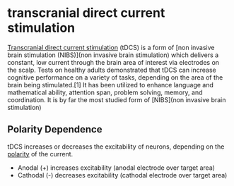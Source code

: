 # transcranial direct current stimulation
[Transcranial direct current stimulation](https://en.wikipedia.org/wiki/Transcranial_direct-current_stimulation) (tDCS) is a form of [non invasive brain stimulation (NIBS)](non invasive brain stimulation) which delivers a constant, low current through the brain area of interest via electrodes on the scalp. 
Tests on healthy adults demonstrated that tDCS can increase cognitive performance on a variety of tasks, depending on the area of the brain being stimulated.[1] It has been utilized to enhance language and mathematical ability, attention span, problem solving, memory, and coordination.
It is by far the most studied form of [NIBS](non invasive brain stimulation)

## Polarity Dependence
tDCS increases or decreases the excitability of neurons, depending on the [polarity]() of the current.
* Anodal (+) increases excitability (anodal electrode over target area)
* Cathodal (-) decreases excitability (cathodal electrode over target area)